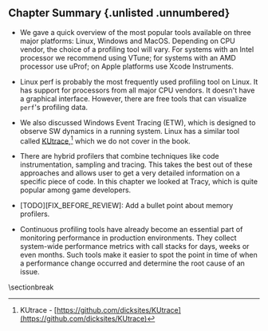 ## Chapter Summary {.unlisted .unnumbered}

* We gave a quick overview of the most popular tools available on three major platforms: Linux, Windows and MacOS. Depending on CPU vendor, the choice of a profiling tool will vary. For systems with an Intel processor we recommend using VTune; for systems with an AMD processor use uProf; on Apple platforms use Xcode Instruments. 

* Linux perf is probably the most frequently used profiling tool on Linux. It has support for processors from all major CPU vendors. It doesn't have a graphical interface. However, there are free tools that can visualize `perf`'s profiling data.

* We also discussed Windows Event Tracing (ETW), which is designed to observe SW dynamics in a running system. Linux has a similar tool called [KUtrace](https://github.com/dicksites/KUtrace),[^1] which we do not cover in the book.

* There are hybrid profilers that combine techniques like code instrumentation, sampling and tracing. This takes the best out of these approaches and allows user to get a very detailed information on a specific piece of code. In this chapter we looked at Tracy, which is quite popular among game developers.

* [TODO][FIX_BEFORE_REVIEW]: Add a bullet point about memory profilers.

* Continuous profiling tools have already become an essential part of monitoring performance in production environments. They collect system-wide performance metrics with call stacks for days, weeks or even months. Such tools make it easier to spot the point in time of when a performance change occurred and determine the root cause of an issue.

[^1]: KUtrace - [https://github.com/dicksites/KUtrace](https://github.com/dicksites/KUtrace)

\sectionbreak
